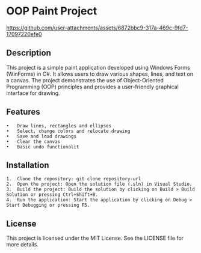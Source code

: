 # OOP Paint Project

https://github.com/user-attachments/assets/6872bbc9-317a-469c-9fd7-17097220efe0

## Description

This project is a simple paint application developed using Windows Forms (WinForms) in C#. It allows users to draw various shapes, lines, and text on a canvas. The project demonstrates the use of Object-Oriented Programming (OOP) principles and provides a user-friendly graphical interface for drawing.

## Features

	•	Draw lines, rectangles and ellipses
	•	Select, change colors and relocate drawing
	•	Save and load drawings
	•	Clear the canvas
	•	Basic undo functionalit

 ## Installation

	1.	Clone the repository: git clone repository-url
 	2.	Open the project: Open the solution file (.sln) in Visual Studio.
	3.	Build the project: Build the solution by clicking on Build > Build Solution or pressing Ctrl+Shift+B.
	4.	Run the application: Start the application by clicking on Debug > Start Debugging or pressing F5.

 ## License
 This project is licensed under the MIT License. See the LICENSE file for more details.

 
